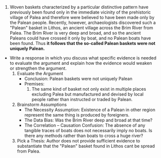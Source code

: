 
1. Woven baskets characterized by a particular distinctive pattern have previously been found only in the immediate vicinity of the prehistoric village of Palea and therefore were believed to have been made only by the Palean people. Recently, however, archaeologists discovered such a "Palean" basket in Lithos, an ancient village across the Brim River from Palea. The Brim River is very deep and broad, and so the ancient Paleans could have crossed it only by boat, and no Palean boats have been found. Thus **it follows that the so-called Palean baskets were not uniquely Palean.**

- Write a response in which you discuss what specific evidence is needed to evaluate the argument and explain how the evidence would weaken or strengthen the argument.
	1. Evaluate the Argument
		- Conclusion: Palean baskets were not uniquely Palean
		- Premises:
			1. The same kind of basket not only exist in multiple places excluding Palea but manufactured and devised by local people rather than instructed or traded by Palean.
	2. Brainstorm Assumptions
		- The Necessity Assumption: Existence of a Palean in other region represent the same thing is produced by foreigners.
		- The Data Bias: Was the Brim River deep and broad at that time?
		- The Correlation – Causation Confusion: The absence of any tangible traces of boats does not necessarily imply no boats. Is there any methods rather than boats to cross a huge river?
	3. Pick a Thesis: Author does not provide sufficient evidence to substantiate that the "Palean" basket found in Lithos cant be spread from Palea.